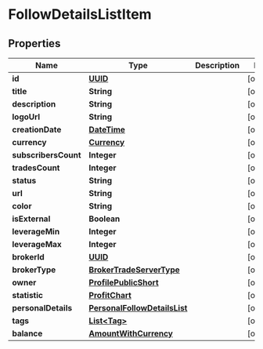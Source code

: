 # FollowDetailsListItem

## Properties
Name | Type | Description | Notes
------------ | ------------- | ------------- | -------------
**id** | [**UUID**](UUID.md) |  |  [optional]
**title** | **String** |  |  [optional]
**description** | **String** |  |  [optional]
**logoUrl** | **String** |  |  [optional]
**creationDate** | [**DateTime**](DateTime.md) |  |  [optional]
**currency** | [**Currency**](Currency.md) |  |  [optional]
**subscribersCount** | **Integer** |  |  [optional]
**tradesCount** | **Integer** |  |  [optional]
**status** | **String** |  |  [optional]
**url** | **String** |  |  [optional]
**color** | **String** |  |  [optional]
**isExternal** | **Boolean** |  |  [optional]
**leverageMin** | **Integer** |  |  [optional]
**leverageMax** | **Integer** |  |  [optional]
**brokerId** | [**UUID**](UUID.md) |  |  [optional]
**brokerType** | [**BrokerTradeServerType**](BrokerTradeServerType.md) |  |  [optional]
**owner** | [**ProfilePublicShort**](ProfilePublicShort.md) |  |  [optional]
**statistic** | [**ProfitChart**](ProfitChart.md) |  |  [optional]
**personalDetails** | [**PersonalFollowDetailsList**](PersonalFollowDetailsList.md) |  |  [optional]
**tags** | [**List&lt;Tag&gt;**](Tag.md) |  |  [optional]
**balance** | [**AmountWithCurrency**](AmountWithCurrency.md) |  |  [optional]
